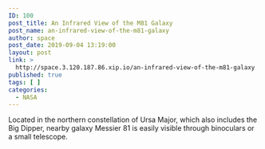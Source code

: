 ```yaml
---
ID: 100
post_title: An Infrared View of the M81 Galaxy
post_name: an-infrared-view-of-the-m81-galaxy
author: space
post_date: 2019-09-04 13:19:00
layout: post
link: >
  http://space.3.120.187.86.xip.io/an-infrared-view-of-the-m81-galaxy
published: true
tags: [ ]
categories:
  - NASA
---
```

Located in the northern constellation of Ursa Major, which also includes the Big Dipper, nearby galaxy Messier 81 is easily visible through binoculars or a small telescope. 